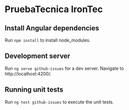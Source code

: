 # PruebaTecnica IronTec

## Install Angular dependencies 

Run `npm install` to install node_modules.

## Development server

Run `ng serve github-issues` for a dev server. Navigate to http://localhost:4200/.

## Running unit tests

Run `ng test github-issues` to execute the unit tests.